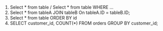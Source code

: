 1. Select * from table / Select * from table WHERE ...
2. Select * from tableA JOIN tableB On tableA.ID = tableB.ID;
3. Select * from table ORDER BY id
4. SELECT customer_id, COUNT(*) FROM orders GROUP BY customer_id;